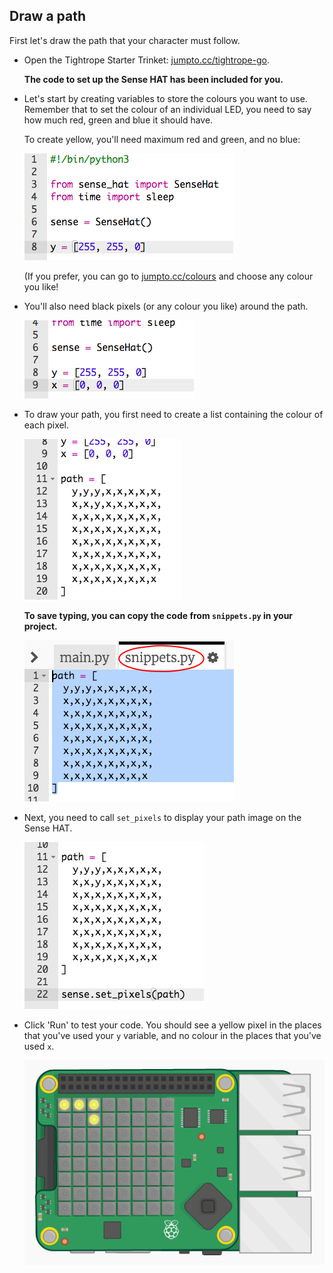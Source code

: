 ## Draw a path

First let's draw the path that your character must follow.

+ Open the Tightrope Starter Trinket: <a href="http://jumpto.cc/tightrope-go" target="_blank">jumpto.cc/tightrope-go</a>.
    
    **The code to set up the Sense HAT has been included for you.**

+ Let's start by creating variables to store the colours you want to use. Remember that to set the colour of an individual LED, you need to say how much red, green and blue it should have.
    
    To create yellow, you'll need maximum red and green, and no blue:
    
    ![スクリーンショット](images/tightrope-yellow.png)
    
    (If you prefer, you can go to [jumpto.cc/colours](http://jumpto.cc/colours) and choose any colour you like!

+ You'll also need black pixels (or any colour you like) around the path.
    
    ![スクリーンショット](images/tightrope-black.png)

+ To draw your path, you first need to create a list containing the colour of each pixel.
    
    ![スクリーンショット](images/tightrope-path.png)
    
    **To save typing, you can copy the code from `snippets.py` in your project.**
    
    ![スクリーンショット](images/tightrope-snippets.png)

+ Next, you need to call `set_pixels` to display your path image on the Sense HAT.
    
    ![スクリーンショット](images/tightrope-set-pixels.png)

+ Click 'Run' to test your code. You should see a yellow pixel in the places that you've used your `y` variable, and no colour in the places that you've used `x`.
    
    ![スクリーンショット](images/tightrope-path-test.png)